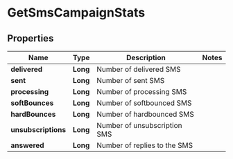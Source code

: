 
# GetSmsCampaignStats

## Properties
Name | Type | Description | Notes
------------ | ------------- | ------------- | -------------
**delivered** | **Long** | Number of delivered SMS | 
**sent** | **Long** | Number of sent SMS | 
**processing** | **Long** | Number of processing SMS | 
**softBounces** | **Long** | Number of softbounced SMS | 
**hardBounces** | **Long** | Number of hardbounced SMS | 
**unsubscriptions** | **Long** | Number of unsubscription SMS | 
**answered** | **Long** | Number of replies to the SMS | 



